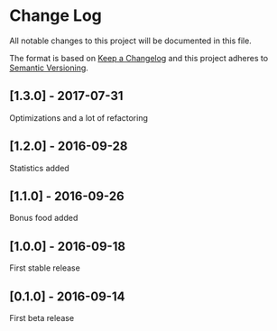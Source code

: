 # Change Log

All notable changes to this project will be documented in this file.

The format is based on [Keep a Changelog](http://keepachangelog.com/) and this project adheres to [Semantic Versioning](http://semver.org/).

## [1.3.0] - 2017-07-31

Optimizations and a lot of refactoring

## [1.2.0] - 2016-09-28

Statistics added

## [1.1.0] - 2016-09-26

Bonus food added

## [1.0.0] - 2016-09-18

First stable release

## [0.1.0] - 2016-09-14

First beta release
